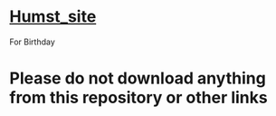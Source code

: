 # [Humst_site](https://godoined.github.io/Humst_birthday.github.io/)
For Birthday
# Please do not download anything from this repository or other links
